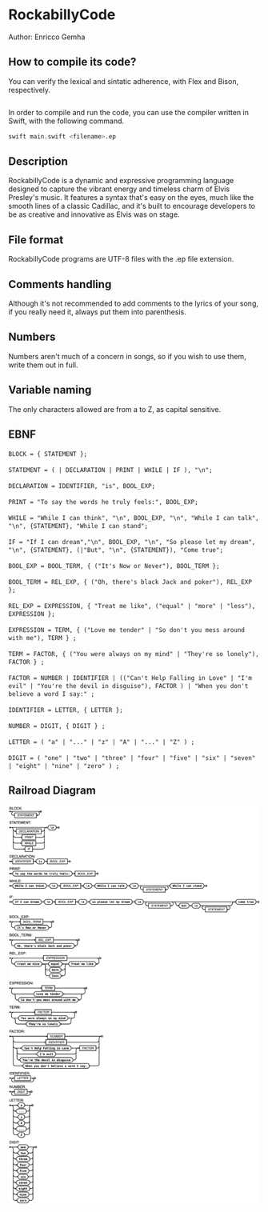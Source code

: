# RockabillyCode

Author: Enricco Gemha

## How to compile its code?

You can verify the lexical and sintatic adherence, with Flex and Bison, respectively.

```bash

```

In order to compile and run the code, you can use the compiler written in Swift, with the following command.

```bash
swift main.swift <filename>.ep
```

## Description

RockabillyCode is a dynamic and expressive programming language designed to capture the vibrant energy and timeless charm of Elvis Presley's music. It features a syntax that's easy on the eyes, much like the smooth lines of a classic Cadillac, and it's built to encourage developers to be as creative and innovative as Elvis was on stage.

## File format

RockabillyCode programs are UTF-8 files with the .ep file extension.

## Comments handling

Although it's not recommended to add comments to the lyrics of your song, if you really need it, always put them into parenthesis.

## Numbers

Numbers aren't much of a concern in songs, so if you wish to use them, write them out in full.

## Variable naming

The only characters allowed are from a to Z, as capital sensitive.

## EBNF

```EBNF
BLOCK = { STATEMENT };

STATEMENT = ( | DECLARATION | PRINT | WHILE | IF ), "\n";

DECLARATION = IDENTIFIER, "is", BOOL_EXP;

PRINT = "To say the words he truly feels:", BOOL_EXP;

WHILE = "While I can think", "\n", BOOL_EXP, "\n", "While I can talk", "\n", {STATEMENT}, "While I can stand";

IF = "If I can dream","\n", BOOL_EXP, "\n", "So please let my dream", "\n", {STATEMENT}, (|"But", "\n", {STATEMENT}), "Come true";

BOOL_EXP = BOOL_TERM, { ("It's Now or Never"), BOOL_TERM };

BOOL_TERM = REL_EXP, { ("Oh, there's black Jack and poker"), REL_EXP };

REL_EXP = EXPRESSION, { "Treat me like", ("equal" | "more" | "less"), EXPRESSION };

EXPRESSION = TERM, { ("Love me tender" | "So don't you mess around with me"), TERM } ;

TERM = FACTOR, { ("You were always on my mind" | "They're so lonely"), FACTOR } ;

FACTOR = NUMBER | IDENTIFIER | (("Can't Help Falling in Love" | "I'm evil" | "You're the devil in disguise"), FACTOR ) | "When you don't believe a word I say:" ;

IDENTIFIER = LETTER, { LETTER };

NUMBER = DIGIT, { DIGIT } ;

LETTER = ( "a" | "..." | "z" | "A" | "..." | "Z" ) ;

DIGIT = ( "one" | "two" | "three" | "four" | "five" | "six" | "seven" | "eight" | "nine" | "zero" ) ;
```

## Railroad Diagram

![Railroad Diagram](./docs/img/railroad_diagram.png)

